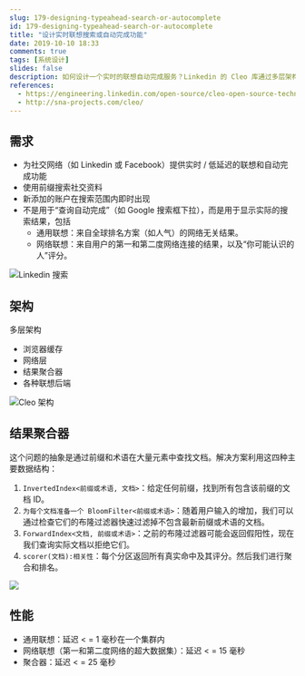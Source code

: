 ```yaml
---
slug: 179-designing-typeahead-search-or-autocomplete
id: 179-designing-typeahead-search-or-autocomplete
title: "设计实时联想搜索或自动完成功能"
date: 2019-10-10 18:33
comments: true
tags: [系统设计]
slides: false
description: 如何设计一个实时的联想自动完成服务？Linkedin 的 Cleo 库通过多层架构（浏览器缓存 / 网络层 / 结果聚合器 / 各种联想后端）和 4 个元素（倒排索引 / 正向索引，布隆过滤器，评分器）来回答这个问题。
references:
  - https://engineering.linkedin.com/open-source/cleo-open-source-technology-behind-linkedins-typeahead-search
  - http://sna-projects.com/cleo/
---
```


## 需求

* 为社交网络（如 Linkedin 或 Facebook）提供实时 / 低延迟的联想和自动完成功能
* 使用前缀搜索社交资料
* 新添加的账户在搜索范围内即时出现
* 不是用于“查询自动完成”（如 Google 搜索框下拉），而是用于显示实际的搜索结果，包括
    * 通用联想：来自全球排名方案（如人气）的网络无关结果。
    * 网络联想：来自用户的第一和第二度网络连接的结果，以及“你可能认识的人”评分。

![Linkedin 搜索](https://res.cloudinary.com/dohtidfqh/image/upload/v1570758247/web-guiguio/linkedin-typeahead.jpg)

## 架构

多层架构

* 浏览器缓存
* 网络层
* 结果聚合器
* 各种联想后端

![Cleo 架构](https://res.cloudinary.com/dohtidfqh/image/upload/v1570321528/web-guiguio/cleo.png)

## 结果聚合器
这个问题的抽象是通过前缀和术语在大量元素中查找文档。解决方案利用这四种主要数据结构：

1. `InvertedIndex<前缀或术语, 文档>`：给定任何前缀，找到所有包含该前缀的文档 ID。
2. `为每个文档准备一个 BloomFilter<前缀或术语>`：随着用户输入的增加，我们可以通过检查它们的布隆过滤器快速过滤掉不包含最新前缀或术语的文档。
3. `ForwardIndex<文档, 前缀或术语>`：之前的布隆过滤器可能会返回假阳性，现在我们查询实际文档以拒绝它们。
4. `scorer(文档):相关性`：每个分区返回所有真实命中及其评分。然后我们进行聚合和排名。

![](https://res.cloudinary.com/dohtidfqh/image/upload/v1570758116/web-guiguio/cleo-search-flow_0.jpg)

## 性能

* 通用联想：延迟 \< \= 1 毫秒在一个集群内
* 网络联想（第一和第二度网络的超大数据集）：延迟 \< \= 15 毫秒 
* 聚合器：延迟 \< \= 25 毫秒